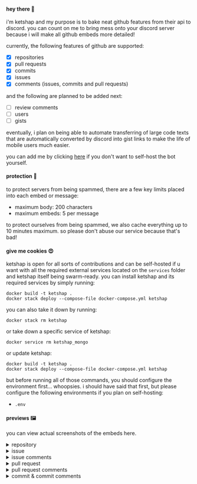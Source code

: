 #### hey there 👋

i'm ketshap and my purpose is to bake neat github features from their api to discord. you can count on me to bring mess onto your 
discord server because i will make all github embeds more detailed!

currently, the following features of github are supported:
- [x] repositories
- [x] pull requests
- [x] commits
- [x] issues
- [x] comments (issues, commits and pull requests)

and the following are planned to be added next:
- [ ] review comments
- [ ] users
- [ ] gists

eventually, i plan on being able to automate transferring of large code texts that are automatically converted by discord into 
gist links to make the life of mobile users much easier.

you can add me by clicking [here](https://discord.com/api/oauth2/authorize?client_id=1062043878280142848&permissions=412317248576&scope=bot%20applications.commands) if you don't want 
to self-host the bot yourself.

#### protection 💭

to protect servers from being spammed, there are a few key limits placed into each embed or message:
- maximum body: 200 characters
- maximum embeds: 5 per message

to protect ourselves from being spammed, we also cache everything up to 10 minutes maximum. so please don't abuse 
our service because that's bad!

#### give me cookies 😍

ketshap is open for all sorts of contributions and can be self-hosted if u want with all the required external services 
located on the `services` folder and ketshap itself being swarm-ready. you can install ketshap and its required services by 
simply running:
```shell
docker build -t ketshap .
docker stack deploy --compose-file docker-compose.yml ketshap
```

you can also take it down by running:
```shell
docker stack rm ketshap
```

or take down a specific service of ketshap:
```shell
docker service rm ketshap_mongo
```

or update ketshap:
```shell
docker build -t ketshap .
docker stack deploy --compose-file docker-compose.yml ketshap
```

but before running all of those commands, you should configure the environment first... whoopsies. i should have said that first, but 
please configure the following environments if you plan on self-hosting:
- `.env`

#### previews 🖼️

you can view actual screenshots of the embeds here.
<details>
  <summary>repository</summary>
  
  ![image](https://user-images.githubusercontent.com/69381903/211410016-98a5afa1-cf52-4c6f-b4ca-ec8f802f3ae5.png)

</details>
<details>
  <summary>issue</summary>
  
  ![image](https://user-images.githubusercontent.com/69381903/211470821-676ceb03-2813-425e-a018-460dc799dac8.png)

</details>
<details>
  <summary>issue comments</summary>
  
  ![image](https://user-images.githubusercontent.com/69381903/211470875-95b844ea-4cc6-468d-8769-09b2239c4d4f.png)

</details>
<details>
  <summary>pull request</summary>
  
  ![image](https://user-images.githubusercontent.com/69381903/211409913-3caf10f2-af05-4b54-b53b-f5c43f93438e.png)

</details>
<details>
  <summary>pull request comments</summary>
  
  ![image](https://user-images.githubusercontent.com/69381903/211470903-2c4a1157-ed19-43d9-afca-6529d6472c34.png)

</details>
<details>
  <summary>commit & commit comments</summary>
  
  ![image](https://user-images.githubusercontent.com/69381903/211481484-c168b559-5da0-4f78-8553-27470df0a157.png)

</details>
